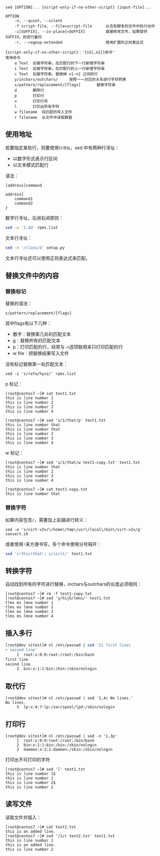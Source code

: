 ```
sed [OPTION]... {script-only-if-no-other-script} [input-file]...

OPTION
	-n, --quiet, --silent					
	-f script-file, --file=script-file		从含有脚本的文件中执行动作
	-i[SUFFIX], --in-place[=SUFFIX]			直接修改文件，如果提供 SUFFIX，则进行备份
	-r, --regexp-extended					使用扩展的正则表达式
	
{script-only-if-no-other-script}：'[n1[,n2]]命令'
常用命令
	a Text	后接字符串，在匹配行的下一行新增字符串
    i Text	后接字符串，在匹配行的上一行新增字符串
    c Text	后接字符串，替换掉 n1-n2 之间的行
    y/inchars/outchars/		按照一一对应的关系进行字符转换
    s/pattern/replacement/[flags]		替换字符串
    d		删除行
    p		打印行
    =		打印行号
    l		打印出所有字符
    w filename	将匹配的写入文件
    r filename	从文件中读取数据
```
## 使用地址

若要指定某些行，则要使用`行寻址`，sed 中有两种行寻址：

- 以数字形式表示行区间
- 以文本模式匹配行

语法：

```
[address]command

address{
	command1
	command2
}
```

数字行寻址，左闭右闭原则：

```bash
sed -e '2,$d' rpms.list
```

文本行寻址：

```bash
sed -e '/class/d' setup.py
```

文本行寻址还可以使用正则表达式来匹配。

## 替换文件中的内容

### 替换标记

替换的语法：

```
s/pattern/replacement/[flags]
```

其中flags有以下几种：

- 数字：替换第几处的匹配文本
- g：替换所有的匹配文本
- p：打印匹配的行，经常与`-n`选项联用来只打印匹配的行
- w file：把替换结果写入文件

没有标记替换第一处匹配文本：

```shell
sed -i 's/refa/hyxz/' rpms.list
```

p 标记：

```
[root@centos7 ~]# cat test1.txt
this is line number 1
this is line number 2
this is line number 3
this is line number 4

[root@centos7 ~]# sed 's/1/that/p' test1.txt
this is line number that
this is line number that
this is line number 2
this is line number 3
this is line number 4
```

w 标记：

```
[root@centos7 ~]# sed 's/1/that/w test1-copy.txt' test1.txt
this is line number that
this is line number 2
this is line number 3
this is line number 4

[root@centos7 ~]# cat test1-copy.txt
this is line number that
```

### 替换字符

如果内容包含`/`，需要加上前缀进行转义：

```shell
sed -e 's/virt-v2v/\/home\/tmp\/usr\/local\/bin\/virt-v2v/g' convert.sh
```

或者使用`!`来方便书写，多个命令使用分号隔开：

```bash
sed 's!this!that!; s/is/it/' test1.txt
```

## 转换字符

自动找到所有的字符进行替换，inchars与outchars的长度必须相同：

```
[root@centos7 ~]# rm -f test1-copy.txt
[root@centos7 ~]# sed 'y/hijk/lmns/' test1.txt
tlms ms lmne number 1
tlms ms lmne number 2
tlms ms lmne number 3
tlms ms lmne number 4
```

## 插入多行

```bash
[root@dev vitest]# nl /etc/passwd | sed '2i first line\
> second line'
     1  root:x:0:0:root:/root:/bin/bash
first line
second line
     2  bin:x:1:1:bin:/bin:/sbin/nologin
```

## 取代行

```shell
[root@dev vitest]# nl /etc/passwd | sed '1,4c No lines.'
No lines.
     5  lp:x:4:7:lp:/var/spool/lpd:/sbin/nologin
```

## 打印行

```shell
[root@dev vitest]# nl /etc/passwd | sed -n '1,3p'
     1  root:x:0:0:root:/root:/bin/bash
     2  bin:x:1:1:bin:/bin:/sbin/nologin
     3  daemon:x:2:2:daemon:/sbin:/sbin/nologin
```

打印出不可打印的字符

```
[root@centos7 ~]# sed 'l' test1.txt
this is line number 1$
this is line number 1
this is line number 2$
this is line number 2
```

## 读写文件

读取文件并插入：

```
[root@centos7 ~]# cat test2.txt
this is an added line.
[root@centos7 ~]# sed '/1/r test2.txt' test1.txt
this is line number 1
this is an added line.
this is line number 2
```

